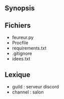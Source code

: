 ## Synopsis

## Fichiers
- feureur.py
- Procfile
- requirements.txt
- .gitignore
- idees.txt

## Lexique
- guild : serveur discord
- channel : salon